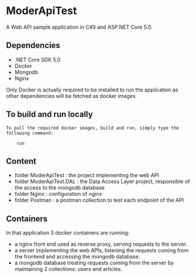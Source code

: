 # ModerApiTest

A Web API sample application in C#9 and ASP.NET Core 5.0.

## Dependencies
* .NET Core SDK 5.0
* Docker
* Mongodb
* Nginx

Only Docker is actually required to be installed to run the application as other dependencies will be fetched as docker images.

## To build and run locally
	To pull the required docker images, build and run, simply type the following command:
```console
	run
```

## Content

* folder ModerApiTest : the project implementing the web API
* folder ModerApiTest.DAL : the Data Access Layer project, responsible of the access to the mongodb database
* folder Nginx : configuration of nginx
* folder Postman : a postman collection to test each endpoint of the API

## Containers

In that application 3 docker containers are running:
* a nginx front end used as reverse proxy, serving requests to the server.
* a server implementing the web APIs, listening the requests coming from the frontend and accessing the mongodb database.
* a mongodb database treating requests coming from the server by maintaining 2 collections: users and articles.

